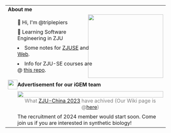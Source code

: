 <table>
  <tr>
    <td colspan="2">
      <div><b>About me</b></div>
    </td>
  </tr>
  <tr>
    <td width="50%">
      <div style="width: 100%; display: flex; flex-direction: column; justify-content: space-between; align-items: flex-start; gap: 10px; padding-left: 30px;">
        <div>👋 Hi, I'm @triplepiers</div>
        <div>📖 Learning Software Engineering in ZJU</div>
        <li>Some notes for <a href="https://www.yuque.com/anishuoshimo/estifw?#">ZJUSE</a> and <a
          href="https://triplepiers.github.io/Notes_Collection/">Web</a>.</li>
        <li>Info for ZJU-SE courses are @ <a href="https://github.com/triplepiers/Mad-at-ZJUSE">this repo</a>.</li>
      </div>
    </td>
    <td width="50%">
      <img
        src="https://github-readme-stats.vercel.app/api/top-langs/?username=triplepiers&hide_border=true&layout=compact&show_icons=true&theme=swift&count_private=true"
        align="left" style="width: 100%; height: 200px;" />
    </td>
  </tr>
  <tr>
    <td colspan="2">
      <div style="display:flex;align-items:center;"><img src="https://static.igem.wiki/teams/4628/wiki/icon.svg"
          style="width:30px;height:30px;object-fit:contain;" /><b>Advertisement for our iGEM team</b></div>
    </td>
  </tr>
  <tr>
    <td colspan="2">
      <div style="display:flex; flex-direction:column; justify-content:center; padding-left: 30px;">
        <div>
          <a href="https://jamboree.igem.org/2023/results#finalists">
            <img src="https://img1.imgtp.com/2023/11/06/8TdUd8xt.png" style="width:100%; padding-right:10px;" />
          </a>
        </div>
        <div style="text-align: center; color: gray;">What <a
            href="https://mp.weixin.qq.com/s/lsGOtzBY5XQWMQcOE7ttUg">ZJU-China 2023</a> have achived (Our
          Wiki page is @<a href="https://2023.igem.wiki/zju-china/">here</a>)
        </div>
      </div>
      <div style="padding-top:10px; padding-left: 30px;">The recruitment of 2024 member would start soon. Come
        join us if you are interested in synthetic biology!
      </div>
    </td>
  </tr>
</table>
